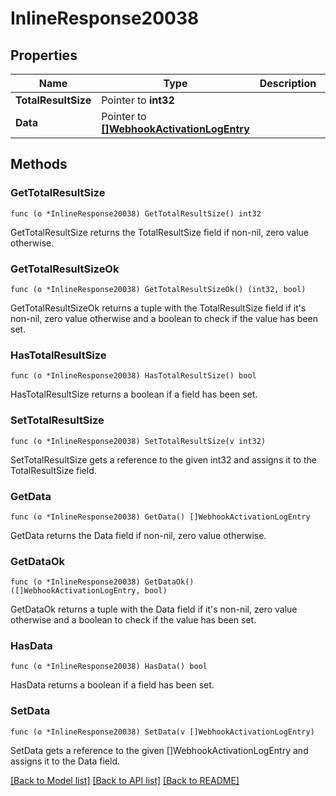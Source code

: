 # InlineResponse20038

## Properties

Name | Type | Description | Notes
------------ | ------------- | ------------- | -------------
**TotalResultSize** | Pointer to **int32** |  | 
**Data** | Pointer to [**[]WebhookActivationLogEntry**](WebhookActivationLogEntry.md) |  | 

## Methods

### GetTotalResultSize

`func (o *InlineResponse20038) GetTotalResultSize() int32`

GetTotalResultSize returns the TotalResultSize field if non-nil, zero value otherwise.

### GetTotalResultSizeOk

`func (o *InlineResponse20038) GetTotalResultSizeOk() (int32, bool)`

GetTotalResultSizeOk returns a tuple with the TotalResultSize field if it's non-nil, zero value otherwise
and a boolean to check if the value has been set.

### HasTotalResultSize

`func (o *InlineResponse20038) HasTotalResultSize() bool`

HasTotalResultSize returns a boolean if a field has been set.

### SetTotalResultSize

`func (o *InlineResponse20038) SetTotalResultSize(v int32)`

SetTotalResultSize gets a reference to the given int32 and assigns it to the TotalResultSize field.

### GetData

`func (o *InlineResponse20038) GetData() []WebhookActivationLogEntry`

GetData returns the Data field if non-nil, zero value otherwise.

### GetDataOk

`func (o *InlineResponse20038) GetDataOk() ([]WebhookActivationLogEntry, bool)`

GetDataOk returns a tuple with the Data field if it's non-nil, zero value otherwise
and a boolean to check if the value has been set.

### HasData

`func (o *InlineResponse20038) HasData() bool`

HasData returns a boolean if a field has been set.

### SetData

`func (o *InlineResponse20038) SetData(v []WebhookActivationLogEntry)`

SetData gets a reference to the given []WebhookActivationLogEntry and assigns it to the Data field.


[[Back to Model list]](../README.md#documentation-for-models) [[Back to API list]](../README.md#documentation-for-api-endpoints) [[Back to README]](../README.md)


